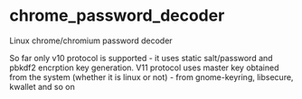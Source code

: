 # chrome_password_decoder
Linux chrome/chromium password decoder

So far only v10 protocol is supported - it uses static salt/password and pbkdf2 encrption key generation.
V11 protocol uses master key obtained from the system (whether it is linux or not) - from gnome-keyring, libsecure, kwallet and so on
